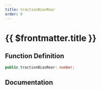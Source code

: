 ```yaml
---
title: tractionBiasRear
order: 0
---
```


# {{ $frontmatter.title }}

## Function Definition

```ts
public tractionBiasRear: number;
```

## Documentation

<!--@include: ./parts/tractionBiasRear.md-->
